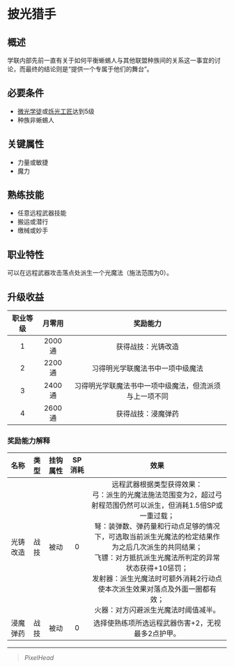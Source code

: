 # 披光猎手

## 概述

学联内部先前一直有关于如何平衡蜥蜴人与其他联盟种族间的关系这一事宜的讨论，而最终的结论则是“提供一个专属于他们的舞台”。

## 必要条件

* <a href="../lightapprentice" target="_blank">微光学徒</a>或<a href="../lightartisan" target="_blank">烁光工匠</a>达到5级
* 种族非蜥蜴人

## 关键属性

* 力量或敏捷
* 魔力

## 熟练技能

* 任意远程武器技能
* 搬运或潜行
* 缴械或妙手

## 职业特性

可以在远程武器攻击落点处派生一个光魔法（施法范围为0）。

## 升级收益

职业等级|月零用|奖励能力
:--:|:--:|:--:
1|2000通|获得战技：光铸改造
2|2200通|习得明光学联魔法书中一项中级魔法
3|2400通|习得明光学联魔法书中一项中级魔法，但流派须与上一项不同
4|2600通|获得战技：浸魔弹药

### 奖励能力解释

名称|类型|挂钩属性|SP消耗|效果
:--:|:--:|:--:|:--:|:--:
光铸改造|战技|被动|0|远程武器根据类型获得效果：<br>弓：派生的光魔法施法范围变为2，超过弓射程范围仍然可以派生，但消耗1.5倍SP或一重过载；<br>弩：装弹数、弹药量和行动点足够的情况下，可选取当前派生光魔法的检定结果作为之后几次派生的共同结果；<br>飞镖：对方抵抗派生光魔法所判定的异常状态获得+10惩罚；<br>发射器：派生光魔法时可额外消耗2行动点使本次派生效果对落点及外面一圈都有效；<br>火器：对方闪避派生光魔法时阈值减半。
浸魔弹药|战技|被动|0|选择使熟练项所选远程武器伤害+2，无视最多2点护甲。

---

> *PixelHead*